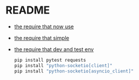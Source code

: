 # README

- [the require that now use](./requirements.txt)
- [the require that simple](./requirements-simple.txt)
- [the require that dev and test env](./requirements-test.txt)

    ```bash
    pip install pytest requests
    pip install "python-socketio[client]"
    pip install "python-socketio[asyncio_client]"
    ```
